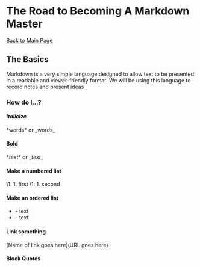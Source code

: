 # The Road to Becoming A Markdown Master

[Back to Main Page](README.md)

## The Basics

Markdown is a very simple language designed to allow text to be presented in a readable and viewer-friendly format.
We will be using this language to record notes and present ideas

### How do I...?

#### *Italicize*
\*words* or \_words_

#### **Bold**
\**text** or \__text__

#### Make a numbered list
\1. 1. first
\1. 1. second

#### Make an ordered list
- \- text
- \- text

#### Link something
\[Name of link goes here](URL goes here)

#### Block Quotes
